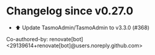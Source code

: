 # Changelog since v0.27.0
- ⬆️ Update TasmoAdmin/TasmoAdmin to v3.3.0 (#368)

Co-authored-by: renovate[bot] <29139614+renovate[bot]@users.noreply.github.com> 
